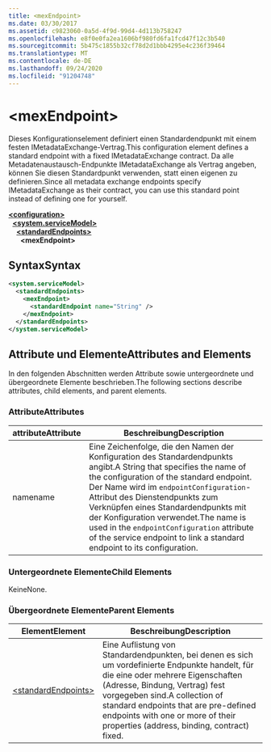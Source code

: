 ```yaml
---
title: <mexEndpoint>
ms.date: 03/30/2017
ms.assetid: c9823060-0a5d-4f9d-99d4-4d113b758247
ms.openlocfilehash: e8f0e0fa2ea1606bf980fd6fa1fcd47f12c3b540
ms.sourcegitcommit: 5b475c1855b32cf78d2d1bbb4295e4c236f39464
ms.translationtype: MT
ms.contentlocale: de-DE
ms.lasthandoff: 09/24/2020
ms.locfileid: "91204748"
---
```

# \<mexEndpoint>

<span data-ttu-id="3dc35-101">Dieses Konfigurationselement definiert einen Standardendpunkt mit einem festen IMetadataExchange-Vertrag.</span><span class="sxs-lookup"><span data-stu-id="3dc35-101">This configuration element defines a standard endpoint with a fixed IMetadataExchange contract.</span></span> <span data-ttu-id="3dc35-102">Da alle Metadatenaustausch-Endpunkte IMetadataExchange als Vertrag angeben, können Sie diesen Standardpunkt verwenden, statt einen eigenen zu definieren.</span><span class="sxs-lookup"><span data-stu-id="3dc35-102">Since all metadata exchange endpoints specify IMetadataExchange as their contract, you can use this standard point instead of defining one for yourself.</span></span>  
  
[**\<configuration>**](../configuration-element.md)\
&nbsp;&nbsp;[**\<system.serviceModel>**](system-servicemodel.md)\
&nbsp;&nbsp;&nbsp;&nbsp;[**\<standardEndpoints>**](standardendpoints.md)\
&nbsp;&nbsp;&nbsp;&nbsp;&nbsp;&nbsp;**\<mexEndpoint>**  
  
## <a name="syntax"></a><span data-ttu-id="3dc35-103">Syntax</span><span class="sxs-lookup"><span data-stu-id="3dc35-103">Syntax</span></span>  
  
```xml  
<system.serviceModel>
  <standardEndpoints>
    <mexEndpoint>
      <standardEndpoint name="String" />
    </mexEndpoint>
  </standardEndpoints>
</system.serviceModel>
```  
  
## <a name="attributes-and-elements"></a><span data-ttu-id="3dc35-104">Attribute und Elemente</span><span class="sxs-lookup"><span data-stu-id="3dc35-104">Attributes and Elements</span></span>  

 <span data-ttu-id="3dc35-105">In den folgenden Abschnitten werden Attribute sowie untergeordnete und übergeordnete Elemente beschrieben.</span><span class="sxs-lookup"><span data-stu-id="3dc35-105">The following sections describe attributes, child elements, and parent elements.</span></span>  
  
### <a name="attributes"></a><span data-ttu-id="3dc35-106">Attribute</span><span class="sxs-lookup"><span data-stu-id="3dc35-106">Attributes</span></span>  
  
|<span data-ttu-id="3dc35-107">attribute</span><span class="sxs-lookup"><span data-stu-id="3dc35-107">Attribute</span></span>|<span data-ttu-id="3dc35-108">Beschreibung</span><span class="sxs-lookup"><span data-stu-id="3dc35-108">Description</span></span>|  
|---------------|-----------------|  
|<span data-ttu-id="3dc35-109">name</span><span class="sxs-lookup"><span data-stu-id="3dc35-109">name</span></span>|<span data-ttu-id="3dc35-110">Eine Zeichenfolge, die den Namen der Konfiguration des Standardendpunkts angibt.</span><span class="sxs-lookup"><span data-stu-id="3dc35-110">A String that specifies the name of the configuration of the standard endpoint.</span></span> <span data-ttu-id="3dc35-111">Der Name wird im `endpointConfiguration`-Attribut des Dienstendpunkts zum Verknüpfen eines Standardendpunkts mit der Konfiguration verwendet.</span><span class="sxs-lookup"><span data-stu-id="3dc35-111">The name is used in the `endpointConfiguration` attribute of the service endpoint to link a standard endpoint to its configuration.</span></span>|  
  
### <a name="child-elements"></a><span data-ttu-id="3dc35-112">Untergeordnete Elemente</span><span class="sxs-lookup"><span data-stu-id="3dc35-112">Child Elements</span></span>  

 <span data-ttu-id="3dc35-113">Keine</span><span class="sxs-lookup"><span data-stu-id="3dc35-113">None.</span></span>  
  
### <a name="parent-elements"></a><span data-ttu-id="3dc35-114">Übergeordnete Elemente</span><span class="sxs-lookup"><span data-stu-id="3dc35-114">Parent Elements</span></span>  
  
|<span data-ttu-id="3dc35-115">Element</span><span class="sxs-lookup"><span data-stu-id="3dc35-115">Element</span></span>|<span data-ttu-id="3dc35-116">Beschreibung</span><span class="sxs-lookup"><span data-stu-id="3dc35-116">Description</span></span>|  
|-------------|-----------------|  
|[\<standardEndpoints>](standardendpoints.md)|<span data-ttu-id="3dc35-117">Eine Auflistung von Standardendpunkten, bei denen es sich um vordefinierte Endpunkte handelt, für die eine oder mehrere Eigenschaften (Adresse, Bindung, Vertrag) fest vorgegeben sind.</span><span class="sxs-lookup"><span data-stu-id="3dc35-117">A collection of standard endpoints that are pre-defined endpoints with one or more of their properties (address, binding, contract) fixed.</span></span>|
